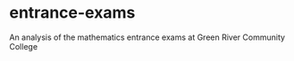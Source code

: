 entrance-exams
==============

An analysis of the mathematics entrance exams at Green River Community College
